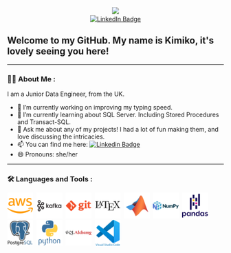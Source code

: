 <div id="header" align="center">
  <img src="https://media.giphy.com/media/LMcB8XospGZO8UQq87/giphy.gif" width="500"/>
</div>

<div id="badges" align="center">
  <a href="https://www.linkedin.com/in/kimiko-dev/">
    <img src="https://img.shields.io/badge/LinkedIn-blue?style=for-the-badge&logo=linkedin&logoColor=white" alt="LinkedIn Badge"/>
  </a>
</div>

## Welcome to my GitHub. My name is Kimiko, it's lovely seeing you here!

---

### :woman_technologist: About Me :

I am a Junior Data Engineer, from the UK.

- 🔭 I’m currently working on improving my typing speed.
- 🌱 I’m currently learning about SQL Server. Including Stored Procedures and Transact-SQL.
- 💬 Ask me about any of my projects! I had a lot of fun making them, and love discussing the intricacies.
- :mailbox: You can find me here: [![Linkedin Badge](https://img.shields.io/badge/LinkedIn-blue?&logo=linkedin&logoColor=white)](https://www.linkedin.com/in/kimiko-dev/)
- 😄 Pronouns: she/her

---

### :hammer_and_wrench: Languages and Tools :

<div>
  <img src="https://github.com/devicons/devicon/blob/master/icons/amazonwebservices/amazonwebservices-plain-wordmark.svg" title="Amazon Web Services" alt="Amazon Web Services" width="60" height="60"/>&nbsp;
  <img src="https://github.com/devicons/devicon/blob/master/icons/apachekafka/apachekafka-original-wordmark.svg" title="Kafka" alt="Kafka" width="60" height="60"/>&nbsp;
  <img src="https://github.com/devicons/devicon/blob/master/icons/git/git-plain-wordmark.svg" title="git" alt="git" width="60" height="60"/>&nbsp;
  <img src="https://github.com/devicons/devicon/blob/master/icons/latex/latex-original.svg" title="LaTeX" alt="LaTeX" width="60" height="60"/>&nbsp;
  <img src="https://github.com/devicons/devicon/blob/master/icons/matlab/matlab-original.svg" title="MATLAB" alt="MATLAB" width="60" height="60"/>&nbsp;
  <img src="https://github.com/devicons/devicon/blob/master/icons/numpy/numpy-original-wordmark.svg" title="NumPy" alt="NumPy" width="60" height="60"/>&nbsp;
  <img src="https://github.com/devicons/devicon/blob/master/icons/pandas/pandas-original-wordmark.svg" title="pandas" alt="pandas" width="60" height="60"/>&nbsp;
  <img src="https://github.com/devicons/devicon/blob/master/icons/postgresql/postgresql-original-wordmark.svg" title="PostgreSQL" alt="PostgreSQL" width="60" height="60"/>&nbsp;
  <img src="https://github.com/devicons/devicon/blob/master/icons/python/python-original-wordmark.svg" title="Python" alt="Python" width="60" height="60"/>&nbsp;
  <img src="https://github.com/devicons/devicon/blob/master/icons/sqlalchemy/sqlalchemy-original-wordmark.svg" title="SQLAlchemy" alt="SQLAlchemy" width="60" height="60"/>&nbsp;
  <img src="https://github.com/devicons/devicon/blob/master/icons/vscode/vscode-original-wordmark.svg" title="Visual Studio Code" alt="Visual Studio Code" width="60" height="60"/>&nbsp;
</div>
